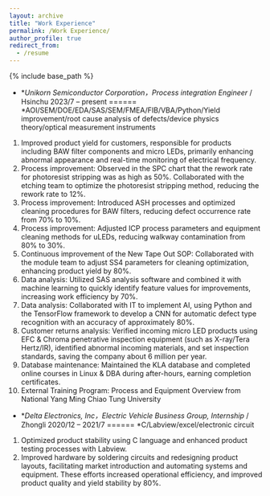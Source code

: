 ```yaml
---
layout: archive
title: "Work Experience"
permalink: /Work Experience/
author_profile: true
redirect_from:
  - /resume
---
```


{% include base_path %}
* **Unikorn Semiconductor Corporation，Process integration Engineer* / Hsinchu  2023/7 – present
======
*AOI/SEM/DOE/EDA/SAS/SEM/FMEA/FIB/VBA/Python/Yield improvement/root cause analysis of defects/device physics theory/optical measurement instruments
 1.	Improved product yield for customers, responsible for products including BAW filter components and micro LEDs, primarily enhancing abnormal appearance and real-time monitoring of electrical frequency. 
 2.	Process improvement: Observed in the SPC chart that the rework rate for photoresist stripping was as high as 50%. Collaborated with the etching team to optimize the photoresist stripping method, reducing the rework rate to 12%.
 3.	Process improvement: Introduced ASH processes and optimized cleaning procedures for BAW filters, reducing defect occurrence rate from 70% to 10%.
 4.	Process improvement: Adjusted ICP process parameters and equipment cleaning methods for uLEDs, reducing walkway contamination from 80% to 30%.
 5.	Continuous improvement of the New Tape Out SOP: Collaborated with the module team to adjust SS4 parameters for cleaning optimization, enhancing product yield by 80%.
 6.	Data analysis: Utilized SAS analysis software and combined it with machine learning to quickly identify feature values for improvements, increasing work efficiency by 70%.
 7.	Data analysis: Collaborated with IT to implement AI, using Python and the TensorFlow framework to develop a CNN for automatic defect type recognition with an accuracy of approximately 80%.
 8.	Customer returns analysis: Verified incoming micro LED products using EFC & Chroma penetrative inspection equipment (such as X-ray/Tera Hertz/IR), identified abnormal incoming materials, and set inspection standards, saving the company about 6 million per year.
 9.	Database maintenance: Maintained the KLA database and completed online courses in Linux & DBA during after-hours, earning completion certificates.
10. External Training Program: Process and Equipment Overview from National Yang Ming Chiao Tung University
* **Delta Electronics, Inc，Electric Vehicle Business Group, Internship* / Zhongli  2020/12 – 2021/7
======
*C/Labview/excel/electronic circuit
 1.	Optimized product stability using C language and enhanced product testing processes with Labview. 
 2.	Improved hardware by soldering circuits and redesigning product layouts, facilitating market introduction and automating systems and equipment. These efforts increased operational efficiency, and improved product quality and yield stability by 80%.

